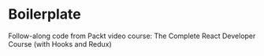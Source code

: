 # Boilerplate
Follow-along code from Packt video course: The Complete React Developer Course (with Hooks and Redux)
